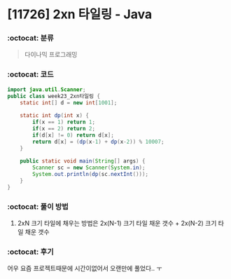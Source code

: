 # [11726] 2xn 타일링 - Java

###  :octocat: 분류

> 다이나믹 프로그래밍

### :octocat: 코드

```java
import java.util.Scanner;
public class week23_2xn타일링 {
	static int[] d = new int[1001];
	
	static int dp(int x) {
		if(x == 1) return 1;
		if(x == 2) return 2;
		if(d[x] != 0) return d[x];
		return d[x] = (dp(x-1) + dp(x-2)) % 10007;
	}
	
	public static void main(String[] args) {
		Scanner sc = new Scanner(System.in);
		System.out.println(dp(sc.nextInt()));
	}
}
```

### :octocat: 풀이 방법

1. 2xN 크기 타일에 채우는 방법은 2x(N-1) 크기 타일 채운 갯수 + 2x(N-2) 크기 타일 채운 갯수

### :octocat: 후기

어우 요즘 프로젝트때문에 시간이없어서 오랜만에 풀었다.. ㅜ

